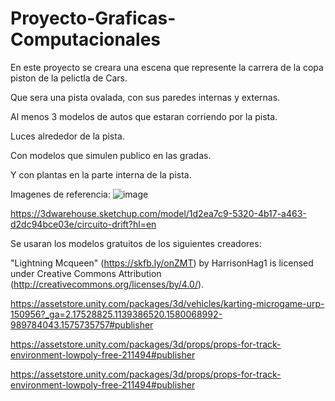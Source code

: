 # Proyecto-Graficas-Computacionales

En este proyecto se creara una escena que represente la carrera de la copa piston de la pelictla de Cars.

Que sera una pista ovalada, con sus paredes internas y externas.

Al menos 3 modelos de autos que estaran corriendo por la pista.

Luces alrededor de la pista.

Con modelos que simulen publico en las gradas.

Y con plantas en la parte interna de la pista.

Imagenes de referencia:
![image](https://github.com/LBanda/Proyecto-Graficas-Computacionales/assets/25189471/3bd79a50-17c4-49bb-88ab-6fa1b2e7d59f)

https://3dwarehouse.sketchup.com/model/1d2ea7c9-5320-4b17-a463-d2dc94bce03e/circuito-drift?hl=en



Se usaran los modelos gratuitos de los siguientes creadores:

"Lightning Mcqueen" (https://skfb.ly/onZMT) by HarrisonHag1 is licensed under Creative Commons Attribution (http://creativecommons.org/licenses/by/4.0/).

https://assetstore.unity.com/packages/3d/vehicles/karting-microgame-urp-150956?_ga=2.17528825.1139386520.1580068992-989784043.1575735757#publisher

https://assetstore.unity.com/packages/3d/props/props-for-track-environment-lowpoly-free-211494#publisher

https://assetstore.unity.com/packages/3d/props/props-for-track-environment-lowpoly-free-211494#publisher


